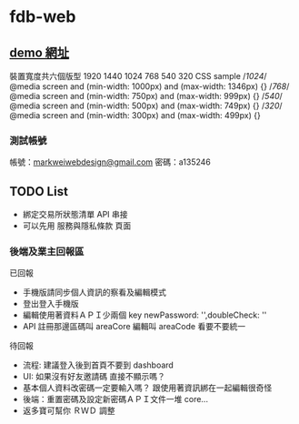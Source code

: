 # fdb-web

## [demo 網址](https://livepower0815.github.io/fdb-web/dist/)

裝置寬度共六個版型 1920 1440 1024 768 540 320
CSS sample
/*1024*/
@media screen and (min-width: 1000px) and (max-width: 1346px) {}
/*768*/
@media screen and (min-width: 750px) and (max-width: 999px) {}
/*540*/
@media screen and (min-width: 500px) and (max-width: 749px) {}
/*320*/
@media screen and (min-width: 300px) and (max-width: 499px) {}

### 測試帳號
帳號：markweiwebdesign@gmail.com
密碼：a135246

## TODO List
- 綁定交易所狀態清單 API 串接
- 可以先用 服務與隱私條款 頁面
### 後端及業主回報區
已回報
- 手機版請同步個人資訊的察看及編輯模式
- 登出登入手機版
- 編輯使用著資料ＡＰＩ少兩個 key newPassword: '',doubleCheck: ''
- API 註冊那邊區碼叫 areaCore 編輯叫 areaCode 看要不要統一

待回報
- 流程: 建議登入後到首頁不要到 dashboard
- UI: 如果沒有好友邀請碼 直接不顯示嗎？
- 基本個人資料改密碼一定要輸入嗎？ 跟使用著資訊綁在一起編輯很奇怪
- 後端：重置密碼及設定新密碼ＡＰＩ文件一堆 core...
- 返多寶可幫你 ＲＷＤ 調整